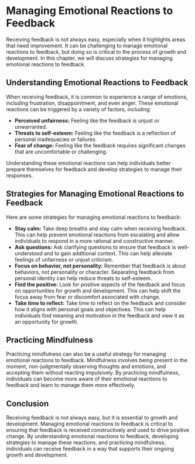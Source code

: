 Managing Emotional Reactions to Feedback
=======================================================================

Receiving feedback is not always easy, especially when it highlights areas that need improvement. It can be challenging to manage emotional reactions to feedback, but doing so is critical to the process of growth and development. In this chapter, we will discuss strategies for managing emotional reactions to feedback.

Understanding Emotional Reactions to Feedback
---------------------------------------------

When receiving feedback, it is common to experience a range of emotions, including frustration, disappointment, and even anger. These emotional reactions can be triggered by a variety of factors, including:

* **Perceived unfairness:** Feeling like the feedback is unjust or unwarranted.
* **Threats to self-esteem:** Feeling like the feedback is a reflection of personal inadequacies or failures.
* **Fear of change:** Feeling like the feedback requires significant changes that are uncomfortable or challenging.

Understanding these emotional reactions can help individuals better prepare themselves for feedback and develop strategies to manage their responses.

Strategies for Managing Emotional Reactions to Feedback
-------------------------------------------------------

Here are some strategies for managing emotional reactions to feedback:

* **Stay calm:** Take deep breaths and stay calm when receiving feedback. This can help prevent emotional reactions from escalating and allow individuals to respond in a more rational and constructive manner.
* **Ask questions:** Ask clarifying questions to ensure that feedback is well-understood and to gain additional context. This can help alleviate feelings of unfairness or unjust criticism.
* **Focus on behavior, not personality:** Remember that feedback is about behaviors, not personality or character. Separating feedback from personal identity can help reduce threats to self-esteem.
* **Find the positive:** Look for positive aspects of the feedback and focus on opportunities for growth and development. This can help shift the focus away from fear or discomfort associated with change.
* **Take time to reflect:** Take time to reflect on the feedback and consider how it aligns with personal goals and objectives. This can help individuals find meaning and motivation in the feedback and view it as an opportunity for growth.

Practicing Mindfulness
----------------------

Practicing mindfulness can also be a useful strategy for managing emotional reactions to feedback. Mindfulness involves being present in the moment, non-judgmentally observing thoughts and emotions, and accepting them without reacting impulsively. By practicing mindfulness, individuals can become more aware of their emotional reactions to feedback and learn to manage them more effectively.

Conclusion
----------

Receiving feedback is not always easy, but it is essential to growth and development. Managing emotional reactions to feedback is critical to ensuring that feedback is received constructively and used to drive positive change. By understanding emotional reactions to feedback, developing strategies to manage these reactions, and practicing mindfulness, individuals can receive feedback in a way that supports their ongoing growth and development.
